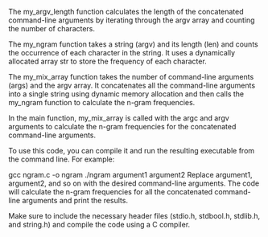 The my_argv_length function calculates the length of the concatenated command-line arguments by iterating through the argv array and counting the number of characters.

The my_ngram function takes a string (argv) and its length (len) and counts the occurrence of each character in the string. It uses a dynamically allocated array str to store the frequency of each character.

The my_mix_array function takes the number of command-line arguments (args) and the argv array. It concatenates all the command-line arguments into a single string using dynamic memory allocation and then calls the my_ngram function to calculate the n-gram frequencies.

In the main function, my_mix_array is called with the argc and argv arguments to calculate the n-gram frequencies for the concatenated command-line arguments.

To use this code, you can compile it and run the resulting executable from the command line. For example:

gcc ngram.c -o ngram
./ngram argument1 argument2 
Replace argument1, argument2, and so on with the desired command-line arguments. The code will calculate the n-gram frequencies for all the concatenated command-line arguments and print the results.

Make sure to include the necessary header files (stdio.h, stdbool.h, stdlib.h, and string.h) and compile the code using a C compiler.